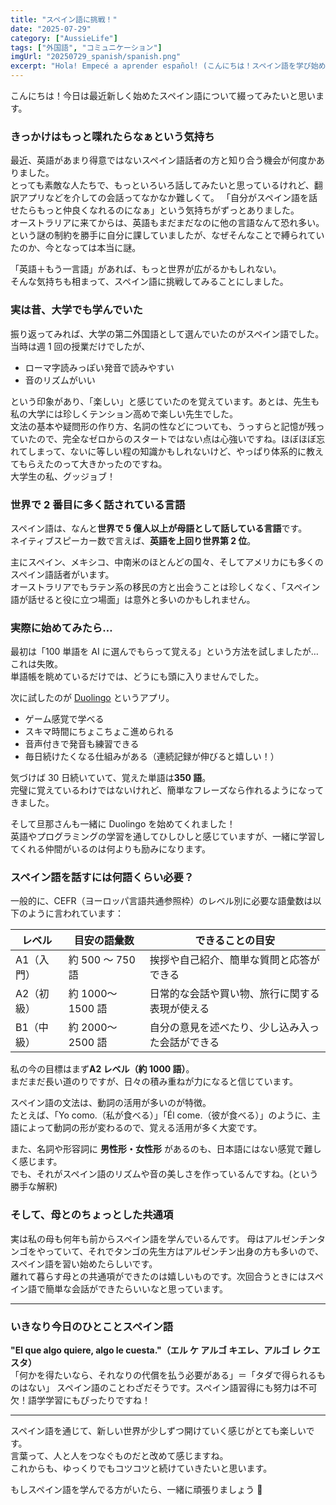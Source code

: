```yaml
---
title: "スペイン語に挑戦！"
date: "2025-07-29"
category: ["AussieLife"]
tags: ["外国語", "コミュニケーション"]
imgUrl: "20250729_spanish/spanish.png"
excerpt: "Hola! Empecé a aprender español! (こんにちは！スペイン語を学び始めました。)"
---
```


こんにちは！今日は最近新しく始めたスペイン語について綴ってみたいと思います。

### きっかけはもっと喋れたらなぁという気持ち

最近、英語があまり得意ではないスペイン語話者の方と知り合う機会が何度かありました。  
とっても素敵な人たちで、もっといろいろ話してみたいと思っているけれど、翻訳アプリなどを介しての会話ってなかなか難しくて。
「自分がスペイン語を話せたらもっと仲良くなれるのになぁ」という気持ちがずっとありました。  
オーストラリアに来てからは、英語もまだまだなのに他の言語なんて恐れ多い。という謎の制約を勝手に自分に課していましたが、なぜそんなことで縛られていたのか、今となっては本当に謎。

「英語＋もう一言語」があれば、もっと世界が広がるかもしれない。  
そんな気持ちも相まって、スペイン語に挑戦してみることにしました。

### 実は昔、大学でも学んでいた

振り返ってみれば、大学の第二外国語として選んでいたのがスペイン語でした。  
当時は週 1 回の授業だけでしたが、

- ローマ字読みっぽい発音で読みやすい
- 音のリズムがいい

という印象があり、「楽しい」と感じていたのを覚えています。あとは、先生も私の大学には珍しくテンション高めで楽しい先生でした。  
文法の基本や疑問形の作り方、名詞の性などについても、うっすらと記憶が残っていたので、完全なゼロからのスタートではない点は心強いですね。ほぼほぼ忘れてしまって、ないに等しい程の知識かもしれないけど、やっぱり体系的に教えてもらえたのって大きかったのですね。  
大学生の私、グッジョブ！

### 世界で 2 番目に多く話されている言語

スペイン語は、なんと**世界で 5 億人以上が母語として話している言語**です。  
ネイティブスピーカー数で言えば、**英語を上回り世界第 2 位**。

主にスペイン、メキシコ、中南米のほとんどの国々、そしてアメリカにも多くのスペイン語話者がいます。  
オーストラリアでもラテン系の移民の方と出会うことは珍しくなく、「スペイン語が話せると役に立つ場面」は意外と多いのかもしれません。

### 実際に始めてみたら…

最初は「100 単語を AI に選んでもらって覚える」という方法を試しましたが…これは失敗。  
単語帳を眺めているだけでは、どうにも頭に入りませんでした。

次に試したのが [Duolingo](https://www.duolingo.com/) というアプリ。

- ゲーム感覚で学べる
- スキマ時間にちょこちょこ進められる
- 音声付きで発音も練習できる
- 毎日続けたくなる仕組みがある（連続記録が伸びると嬉しい！）

気づけば 30 日続いていて、覚えた単語は**350 語**。  
完璧に覚えているわけではないけれど、簡単なフレーズなら作れるようになってきました。

そして旦那さんも一緒に Duolingo を始めてくれました！  
英語やプログラミングの学習を通してひしひしと感じていますが、一緒に学習してくれる仲間がいるのは何よりも励みになります。

### スペイン語を話すには何語くらい必要？

一般的に、CEFR（ヨーロッパ言語共通参照枠）のレベル別に必要な語彙数は以下のように言われています：

| レベル     | 目安の語彙数     | できることの目安                                 |
| ---------- | ---------------- | ------------------------------------------------ |
| A1（入門） | 約 500 ～ 750 語 | 挨拶や自己紹介、簡単な質問と応答ができる         |
| A2（初級） | 約 1000〜1500 語 | 日常的な会話や買い物、旅行に関する表現が使える   |
| B1（中級） | 約 2000〜2500 語 | 自分の意見を述べたり、少し込み入った会話ができる |

私の今の目標はまず**A2 レベル（約 1000 語）**。  
まだまだ長い道のりですが、日々の積み重ねが力になると信じています。

スペイン語の文法は、動詞の活用が多いのが特徴。  
たとえば、「Yo como.（私が食べる）」「Él come.（彼が食べる）」のように、主語によって動詞の形が変わるので、覚える活用が多く大変です。

また、名詞や形容詞に **男性形・女性形** があるのも、日本語にはない感覚で難しく感じます。  
でも、それがスペイン語のリズムや音の美しさを作っているんですね。(という勝手な解釈)

### そして、母とのちょっとした共通項

実は私の母も何年も前からスペイン語を学んでいるんです。
母はアルゼンチンタンゴをやっていて、それでタンゴの先生方はアルゼンチン出身の方も多いので、スペイン語を習い始めたらしいです。  
離れて暮らす母との共通項ができたのは嬉しいものです。次回合うときにはスペイン語で簡単な会話ができたらいいなと思っています。

---

### いきなり今日のひとことスペイン語

**"El que algo quiere, algo le cuesta."（エル ケ アルゴ キエレ、アルゴ レ クエスタ）**  
「何かを得たいなら、それなりの代償を払う必要がある」＝「タダで得られるものはない」
スペイン語のことわざだそうです。スペイン語習得にも努力は不可欠！語学学習にもぴったりですね！

---

スペイン語を通じて、新しい世界が少しずつ開けていく感じがとても楽しいです。  
言葉って、人と人をつなぐものだと改めて感じますね。  
これからも、ゆっくりでもコツコツと続けていきたいと思います。

もしスペイン語を学んでる方がいたら、一緒に頑張りましょう 💪

